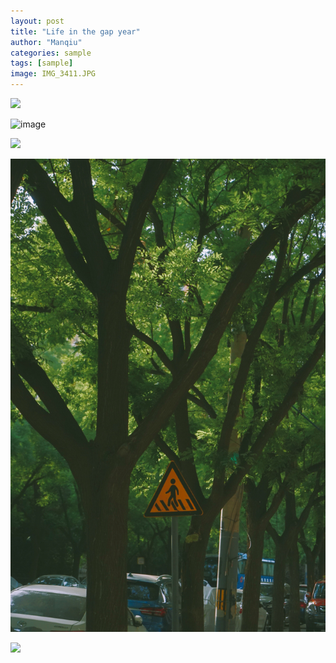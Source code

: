 ```yaml
---
layout: post
title: "Life in the gap year"
author: "Manqiu"
categories: sample
tags: [sample]
image: IMG_3411.JPG
---
```





<img src="https://raw.githubusercontent.com/manqiul/manqiul.github.io/gh-pages/assets/img/xnz6.JPG">

![image](/photo/assets/img/xnz6.JPG)


<img src="/photo/assets/img/xnz6.JPG" width="400" />

![alt text](https://github.com/manqiul/photo/blob/8e62feb94792f07b651c9a006c4b82cfb93778d0/assets/img/xnz6.JPG)

<img src="[/assets/img/xnz6.JPG](https://github.com/manqiul/photo/blob/8e62feb94792f07b651c9a006c4b82cfb93778d0/assets/img/xnz6.JPG)" width="400" />
